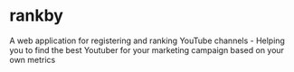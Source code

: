 # rankby
A web application for registering and ranking YouTube channels - Helping you to find the best Youtuber for your marketing campaign based on your own metrics
